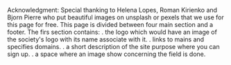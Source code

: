 Acknowledgment: Special thanking to Helena Lopes, Roman Kirienko and Bjorn Pierre who put beautiful images on unsplash or pexels that we use for this page for free.
This page is divided between four main section and a footer.
The firs section contains:
. the logo which would have an image of the society's logo with its name associate with it.
. links to mains and specifies domains.
. a short description of the site purpose where you can sign up.
. a space where an image show concerning the field is done.